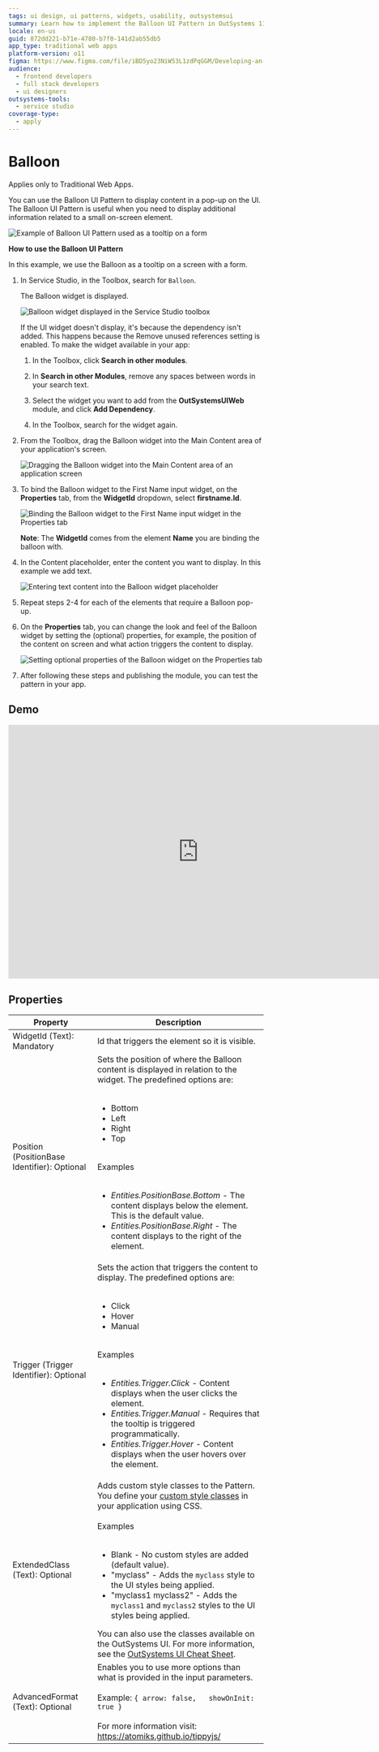 ```yaml
---
tags: ui design, ui patterns, widgets, usability, outsystemsui
summary: Learn how to implement the Balloon UI Pattern in OutSystems 11 (O11) to display pop-up content on UI elements effectively.
locale: en-us
guid: 872dd221-b71e-4780-b7f0-141d2ab55db5
app_type: traditional web apps
platform-version: o11
figma: https://www.figma.com/file/iBD5yo23NiW53L1zdPqGGM/Developing-an-Application?type=design&node-id=222%3A38&mode=design&t=ANpsYvOCthr9AWot-1
audience:
  - frontend developers
  - full stack developers
  - ui designers
outsystems-tools:
  - service studio
coverage-type:
  - apply
---
```


# Balloon

<div class="info" markdown="1">

Applies only to Traditional Web Apps.

</div>

You can use the Balloon UI Pattern to display content in a pop-up on the UI. The Balloon UI Pattern is useful when you need to display additional information related to a small on-screen element.

![Example of Balloon UI Pattern used as a tooltip on a form](images/balloon-image-6.png "Balloon UI Pattern Example")

**How to use the Balloon UI Pattern**

In this example, we use the Balloon as a tooltip on a screen with a form.

1. In Service Studio, in the Toolbox, search for `Balloon`.

    The Balloon widget is displayed.

    ![Balloon widget displayed in the Service Studio toolbox](images/balloon-image-3.png "Balloon Widget in Service Studio")

    If the UI widget doesn't display, it's because the dependency isn't added. This happens because the Remove unused references setting is enabled. To make the widget available in your app:

    1. In the Toolbox, click **Search in other modules**.

    1. In **Search in other Modules**, remove any spaces between words in your search text.

    1. Select the widget you want to add from the **OutSystemsUIWeb** module, and click **Add Dependency**.

    1. In the Toolbox, search for the widget again.

1. From the Toolbox, drag the Balloon widget into the Main Content area of your application's screen.

    ![Dragging the Balloon widget into the Main Content area of an application screen](images/balloon-image-7.png "Dragging Balloon Widget into Main Content")

1. To bind the Balloon widget to the First Name input widget, on the **Properties** tab, from the **WidgetId** dropdown, select **firstname.Id**.

    ![Binding the Balloon widget to the First Name input widget in the Properties tab](images/balloon-image-8.png "Binding Balloon Widget to First Name Input")

    **Note**: The **WidgetId** comes from the element **Name** you are binding the balloon with.

1. In the Content placeholder, enter the content you want to display. In this example we add text.

    ![Entering text content into the Balloon widget placeholder](images/balloon-image-9.png "Adding Content to Balloon Widget")

1. Repeat steps 2-4 for each of the elements that require a Balloon pop-up.

1. On the **Properties** tab, you can change the look and feel of the Balloon widget by setting the (optional) properties, for example, the position of the content on screen and what action triggers the content to display.

    ![Setting optional properties of the Balloon widget on the Properties tab](images/balloon-image-10.png "Balloon Widget Properties")

1. After following these steps and publishing the module, you can test the pattern in your app.

## Demo

<iframe width="750" height="500" src="https://www.youtube.com/embed/FYTapAjZPj8" frameborder="0" allow="accelerometer; autoplay; encrypted-media; gyroscope; picture-in-picture" allowfullscreen="allowfullscreen"></iframe>

## Properties

| **Property**| **Description**|
|---|---|
| WidgetId (Text): Mandatory| Id that triggers the element so it is visible.|
| Position (PositionBase Identifier): Optional | Sets the position of where the Balloon content is displayed in relation to the widget. The predefined options are:<br/><br/><ul><li>Bottom</li><li>Left</li><li>Right</li><li>Top</li></ul><br/>Examples<br/><br/><ul><li>_Entities.PositionBase.Bottom_ - The content displays below the element. This is the default value.</li><li>_Entities.PositionBase.Right_ - The content displays to the right of the element.</li></ul>|
| Trigger (Trigger Identifier): Optional| Sets the action that triggers the content to display. The predefined options are:<br/><br/><ul><li>Click</li><li>Hover</li><li>Manual</li></ul><br/>Examples<br/><br/><ul><li>_Entities.Trigger.Click_ - Content displays when the user clicks the element.</li><li>_Entities.Trigger.Manual_ - Requires that the tooltip is triggered programmatically. </li><li>_Entities.Trigger.Hover_ - Content displays when the user hovers over the element. </li></ul>|
| ExtendedClass (Text): Optional| Adds custom style classes to the Pattern. You define your [custom style classes](../../../../look-feel/css.md) in your application using CSS.<br/><br/>Examples<br/><br/><ul><li>Blank - No custom styles are added (default value).</li><li>"myclass" - Adds the ``myclass`` style to the UI styles being applied.</li><li>"myclass1 myclass2" - Adds the ``myclass1`` and ``myclass2`` styles to the UI styles being applied. </li></ul>You can also use the classes available on the OutSystems UI. For more information, see the [OutSystems UI Cheat Sheet](https://outsystemsui.outsystems.com/OutSystemsUIWebsite/CheatSheet). |
| AdvancedFormat (Text): Optional| Enables you to use more options than what is provided in the input parameters. <br/><br/>Example: `{ arrow: false,   showOnInit: true }`<br/><br/>For more information visit: <https://atomiks.github.io/tippyjs/>|
